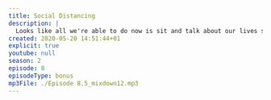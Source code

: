 ```yaml
---
title: Social Distancing
description: |
  Looks like all we're able to do now is sit and talk about our lives stuck in isolation.
created: 2020-05-20 14:51:44+01
explicit: true
youtube: null
season: 2
episode: 8
episodeType: bonus
mp3File: ./Episode 8.5_mixdown12.mp3
---
```

